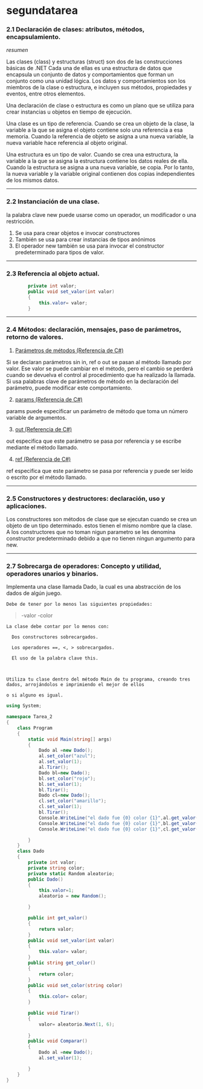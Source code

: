 # segundatarea
###  2.1 Declaración de clases: atributos, métodos, encapsulamiento.


*resumen*



Las clases (class) y estructuras (struct) son dos de las construcciones básicas de .NET Cada una de ellas es una estructura de datos que encapsula un conjunto de datos y comportamientos que forman un conjunto como una unidad lógica. Los datos y comportamientos son los miembros de la clase o estructura, e incluyen sus métodos, propiedades y eventos, entre otros elementos.

Una declaración de clase o estructura es como un plano que se utiliza para crear instancias u objetos en tiempo de ejecución. 

Una clase es un tipo de referencia. Cuando se crea un objeto de la clase, la variable a la que se asigna el objeto contiene solo una referencia a esa memoria. Cuando la referencia de objeto se asigna a una nueva variable, la nueva variable hace referencia al objeto original.

Una estructura es un tipo de valor. Cuando se crea una estructura, la variable a la que se asigna la estructura contiene los datos reales de ella. Cuando la estructura se asigna a una nueva variable, se copia. Por lo tanto, la nueva variable y la variable original contienen dos copias independientes de los mismos datos.

___
###  2.2 Instanciación de una clase.


la palabra clave new puede usarse como un operador, un modificador o una restricción.

1. Se usa para crear objetos e invocar constructores
2. También se usa para crear instancias de tipos anónimos
3. El operador new también se usa para invocar el constructor predeterminado para tipos de valor. 

___
###  2.3 Referencia al objeto actual. 

```c#
        private int valor;
        public void set_valor(int valor)
        {
            this.valor= valor;
        }
```

___
###  2.4 Métodos: declaración, mensajes, paso de parámetros, retorno de valores. 


1. [Parámetros de métodos (Referencia de C#)](https://msdn.microsoft.com/es-ES/library/8f1hz171.aspx)


Si se declaran parámetros sin in, ref o out se pasan al método llamado por valor. Ese valor se puede cambiar en el método, pero el cambio se perderá cuando se devuelva el control al procedimiento que ha realizado la llamada. Si usa palabras clave de parámetros de método en la declaración del parámetro, puede modificar este comportamiento.


2. [params (Referencia de C#)](https://msdn.microsoft.com/es-es/library/w5zay9db.aspx)


params puede especificar un parámetro de método que toma un número variable de argumentos.


3. [out (Referencia de C#)](https://msdn.microsoft.com/es-es/library/t3c3bfhx.aspx)


out especifica que este parámetro se pasa por referencia y se escribe mediante el método llamado.


4. [ref (Referencia de C#)](https://msdn.microsoft.com/es-es/library/14akc2c7.aspx)


ref especifica que este parámetro se pasa por referencia y puede ser leído o escrito por el método llamado.

___
###  2.5 Constructores y destructores: declaración, uso y aplicaciones.


Los constructores son métodos de clase que se ejecutan cuando se crea un objeto de un tipo determinado. 
estos tienen el mismo nombre que la clase.
A los constructores que no toman nigun parametro se les denomina constructor predeterminado debido a que no tienen ningun argumento para new.

___
###  2.7 Sobrecarga de operadores: Concepto y utilidad, operadores unarios y binarios.


Implementa una clase llamada Dado, la cual es una abstracción de los dados de algún juego.

    Debe de tener por lo menos las siguientes propiedades:

>-valor
>-color

    La clase debe contar por lo menos con:

      Dos constructores sobrecargados.

      Los operadores ==, <, > sobrecargados.

      El uso de la palabra clave this.

   

    Utiliza tu clase dentro del método Main de tu programa, creando tres dados, arrojándolos e imprimiendo el mejor de ellos 

    o si alguno es igual.


```c#
using System;

namespace Tarea_2
{
    class Program
    {
        static void Main(string[] args)
        {
            Dado al =new Dado();
            al.set_color("azul");
            al.set_valor(1);
            al.Tirar();
            Dado bl=new Dado();
            bl.set_color("rojo");
            bl.set_valor(1);
            bl.Tirar();
            Dado cl=new Dado();
            cl.set_color("amarillo");
            cl.set_valor(1);
            bl.Tirar();
            Console.WriteLine("el dado fue {0} color {1}",al.get_valor(),al.get_color());
            Console.WriteLine("el dado fue {0} color {1}",bl.get_valor(),bl.get_color());
            Console.WriteLine("el dado fue {0} color {1}",cl.get_valor(),cl.get_color());

        }
    }
    class Dado
    {
        private int valor;
        private string color;
        private static Random aleatorio;
        public Dado()
        {
            this.valor=1;
            aleatorio = new Random();

        }

        public int get_valor()
        {
            return valor;
        }
        public void set_valor(int valor)
        {
            this.valor= valor;
        }
        public string get_color()
        {
            return color;
        }
        public void set_color(string color)
        {
            this.color= color;
        }

        public void Tirar()
        {
            valor= aleatorio.Next(1, 6);
            
        }
        public void Comparar()
        {
            Dado al =new Dado();
            al.set_valor(1);

        }
    }
}
```